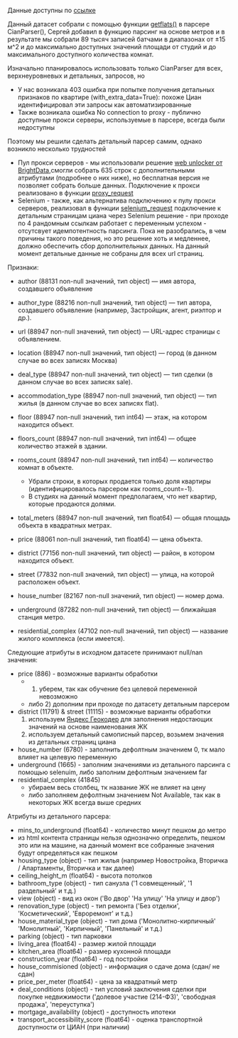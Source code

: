 Данные доступны по [ссылке](https://drive.google.com/file/d/1Lqs-wbWKWuZ-u7kdIZSOIx1qh2jUire-/view?usp=sharing)

Данный датасет собрали с помощью функции [getflats()](https://github.com/lenarsaitov/cianparser/tree/main?tab=readme-ov-file#метод-get_flats) в парсере CianParser(), Сергей добавил в функцию парсинг на основе метров и в результате мы собрали 89 тысяч записей батчами в диапазонах от ±15 м^2 и до максимально доступных значений площади от студий и до максимального доступного количества комнат. 


Изначально планировалось использовать только CianParser для всех, верхнеуровневых и детальных, запросов, но 
* У нас возникала 403 ошибка при попытке получения детальных признаков по квартире (with_extra_data=True): похоже Циан идентифицировал эти запросы как автоматизированные
* Также возникала ошибка No connection to proxy - публично доступные прокси серверы, используемые в парсере, всегда были недоступны

Поэтому мы решили сделать детальный парсер самим, однако возникло несколько трудностей
* Пул прокси серверов - мы использовали решение [web unlocker от BrightData](https://brightdata.com/products/web-unlocker),смогли собрать 635 строк с дополнительными атрибутами (подробнее о них ниже), но бесплатная версия не позволяет собрать больше данных. Подключение к прокси реализовано в функции [proxy_request](https://github.com/AI-Masters-Team-18/team18_yp_realestate_price_forecast_v1/blob/cian_detail_page_parse_feature/parse_detailed_cian_page.py)
* Selenium - также, как альтернатива подключению к пулу прокси серверов, реализовал в функции [selenium_request](https://github.com/AI-Masters-Team-18/team18_yp_realestate_price_forecast_v1/blob/cian_detail_page_parse_feature/parse_detailed_cian_page.py) подключение к детальным страницам циана через Selenium решение - при проходе по 4 рандомным ссылкам работает с переменным успехом - отсутсвует идемпотентность парсинга. Пока не разобрались, в чем причины такого поведения, но это решение хоть и медленнее, должно обеспечить сбор дополнительных данных. На данный момент детальные данные не собраны для всех url страниц.

Признаки:
* author (88131 non-null значений, тип object) — имя автора, создавшего объявление

* author_type (88216 non-null значений, тип object) — тип автора, создавшего объявление (например, Застройщик, агент, риэлтор и др.).

* url (88947 non-null значений, тип object) — URL-адрес страницы с объявлением.

* location (88947 non-null значений, тип object) — город (в данном случае во всех записях Москва)

* deal_type (88947 non-null значений, тип object) — тип сделки (в данном случае во всех записях sale).

* accommodation_type (88947 non-null значений, тип object) — тип жилья (в данном случае во всех записях flat).

* floor (88947 non-null значений, тип int64) — этаж, на котором находится объект.

* floors_count (88947 non-null значений, тип int64) — общее количество этажей в здании.

* rooms_count (88947 non-null значений, тип int64) — количество комнат в объекте.
  * Убрали строки, в которых продается только доля квартиры (идентифицировалось парсером как rooms_count=-1).
  * В студиях на данный момент предполагаем, что нет квартир, которые продаются долями.

* total_meters (88947 non-null значений, тип float64) — общая площадь объекта в квадратных метрах.

* price (88061 non-null значений, тип float64) — цена объекта.

* district (77156 non-null значений, тип object) — район, в котором находится объект.

* street (77832 non-null значений, тип object) — улица, на которой расположен объект.

* house_number (82167 non-null значений, тип object) — номер дома.

* underground (87282 non-null значений, тип object) — ближайшая станция метро.

* residential_complex (47102 non-null значений, тип object) — название жилого комплекса (если имеется).

Следующие атрибуты в исходном датасете принимают null/nan значения:

* price (886) - возможные варианты обработки
  * 1) уберем, так как обучение без целевой переменной невозможно
  * либо 2) дополним при проходе по датасету детальным парсером
* district (11791) & street (11115) - возможные варианты обработки
  1) используем [Яндекс Геокодер](https://yandex.ru/dev/geocode/doc/ru/) для заполнения недостающих значений на основе наименования ЖК
  2) используем детальный самописный парсер, возьмем значения из детальных страниц циана
* house_number (6780) - заполнить дефолтным значением 0, тк мало влияет на целевую переменную
* underground (1665) - заполним значениями из детального парсинга c помощью selenuim, либо заполним дефолтным значением far
* residential_complex (41845)
  * убираем весь столбец, тк название ЖК не влияет на цену
  * либо заполняем дефолтным значением Not Available, так как в некоторых ЖК всегда выше средних

Атрибуты из детального парсера:
* mins_to_underground (float64) - количество минут пешком до метро
 * из html контента страницы нельзя однозначно определить, пешком это или на машине, на данный момент все собранные значения будут определяться как пешком
* housing_type (object) - тип жилья (например Новостройка, Вторичка / Апартаменты, Вторичка и так далее)
* ceiling_height_m (float64) - высота потолков
* bathroom_type (object) - тип санузла ('1 совмещенный', '1 раздельный' и т.д.)
* view (object) - вид из окон ('Во двор' 'На улицу' 'На улицу и двор')
* renovation_type (object) - тип ремонта ('Без отделки', 'Косметический', 'Евроремонт' и т.д.)
* house_material_type (object) - тип дома ('Монолитно-кирпичный' 'Монолитный', 'Кирпичный', 'Панельный' и т.д.)
* parking (object) - тип парковки
* living_area (float64) - размер жилой площади 
* kitchen_area (float64) - размер кухонной площади
* construction_year (float64) - год постройки
* house_commisioned (object) -  информация о сдаче дома (сдан/ не сдан)
* price_per_meter (float64) - цена за квадратный метр
* deal_conditions (object) - тип условий заключения сделки при покупке недвижимости ('долевое участие (214-ФЗ)', 'свободная продажа', 'переуступка')
* mortgage_availability (object) - доступность ипотеки
* transport_accessibility_score (float64) - оценка транспортной доступности от ЦИАН (при наличии)

